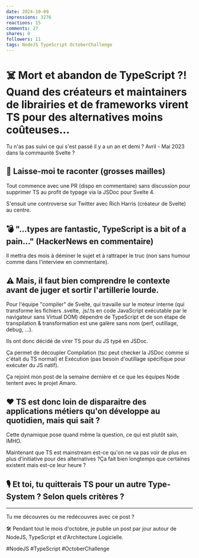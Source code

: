 ```yaml
---
date: 2024-10-09
impressions: 3276
reactions: 15
comments: 27
shares: 0
followers: 11
tags: NodeJS TypeScript OctoberChallenge
---
```


# ☠️ Mort et abandon de TypeScript ?! Quand des créateurs et maintainers de librairies et de frameworks virent TS pour des alternatives moins coûteuses...

Tu n'as pas suivi ce qui s'est passé il y a un an et demi ? Avril - Mai 2023 dans la commaunté Svelte ?

## 🍿 Laisse-moi te raconter (grosses mailles)

Tout commence avec une PR (dispo en commentaire) sans discussion pour supprimer TS au profit de typage via la JSDoc pour Svelte 4.

S'ensuit une controverse sur Twitter avec Rich Harris (créateur de Svelte) au centre.

## 💣 "...types are fantastic, TypeScript is a bit of a pain..." (HackerNews en commentaire)

Il mettra des mois à déminer le sujet et à rattraper le truc (non sans humour comme dans l'interview en commentaire).

## ⚠️ Mais, il faut bien comprendre le contexte avant de juger et sortir l'artillerie lourde.

Pour l'équipe "compiler" de Svelte, qui travaille sur le moteur interne (qui transforme les fichiers .svelte, .js/.ts en code JavaScript exécutable par le navigateur sans Virtual DOM) dépendre de TypeScript et de son étape de transpilation & transformation est une galère sans nom (perf, outillage, debug, ...).

Ils ont donc décidé de virer TS pour du JS typé en JSDoc.

Ça permet de découpler Compilation (tsc peut checker la JSDoc comme si c'était du TS normal) et Exécution (pas besoin d'outillage spécifique pour exécuter du JS natif).

Ça rejoint mon post de la semaine dernière et ce que les équipes Node tentent avec le projet Amaro.

## ❤️ TS est donc loin de disparaitre des applications métiers qu'on développe au quotidien, mais qui sait ?

Cette dynamique pose quand même la question, ce qui est plutôt sain, IMHO.

Maintenant que TS est mainstream est-ce qu'on ne va pas voir de plus en plus d'initiative pour des alternatives ?Ça fait bien longtemps que certaines existent mais est-ce leur heure ?

## 🎙️ Et toi, tu quitterais TS pour un autre Type-System ? Selon quels critères ?

---

Tu me découvres ou me redécouvres avec ce post ?

🛠️ Pendant tout le mois d'octobre, je publie un post par jour autour de NodeJS, TypeScript et d'Architecture Logicielle.

#NodeJS #TypeScript #OctoberChallenge
